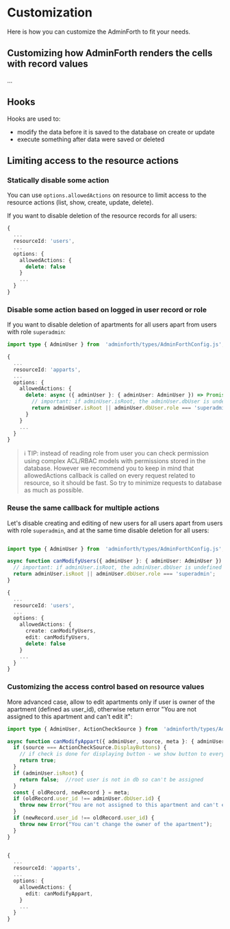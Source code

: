 
# Customization

Here is how you can customize the AdminForth to fit your needs.

## Customizing how AdminForth renders the cells with record values

...


## Hooks

Hooks are used to:

- modify the data before it is saved to the database on create or update
- execute something after data were saved or deleted

## Limiting access to the resource actions


### Statically disable some action

You can use `options.allowedActions` on resource to limit access to the resource actions (list, show, create, update, delete).

If you want to disable deletion of the resource records for all users:

```ts
{
  ...
  resourceId: 'users',
  ...
  options: {
    allowedActions: {
      delete: false
    }
    ...
  }
}
```

### Disable some action based on logged in user record or role

If you want to disable deletion of apartments for all users apart from users with role `superadmin`:

```ts
import type { AdminUser } from  'adminforth/types/AdminForthConfig.js';

{
  ...
  resourceId: 'apparts',
  ...
  options: {
    allowedActions: {
      delete: async ({ adminUser }: { adminUser: AdminUser }) => Promise<boolean> {
        // important: if adminUser.isRoot, the adminUser.dbUser is undefined
        return adminUser.isRoot || adminUser.dbUser.role === 'superadmin';
      }
    }
    ...
  }
}
```

> ℹ️ TIP: instead of reading role from user you can check permission using complex ACL/RBAC models with permissions stored in the database.
> However we recommend you to keep in mind that allowedActions callback is called on every request related to resource, so it should be fast.
> So try to minimize requests to database as much as possible.

### Reuse the same callback for multiple actions

Let's disable creating and editing of new users for all users apart from users with role `superadmin`, and at the same time disable deletion for all users:

```ts

import type { AdminUser } from  'adminforth/types/AdminForthConfig.js';

async function canModifyUsers({ adminUser }: { adminUser: AdminUser }): boolean {
  // important: if adminUser.isRoot, the adminUser.dbUser is undefined
  return adminUser.isRoot || adminUser.dbUser.role === 'superadmin';
}

{
  ...
  resourceId: 'users',
  ...
  options: {
    allowedActions: {
      create: canModifyUsers,
      edit: canModifyUsers,
      delete: false
    }
    ...
  }
}
```

### Customizing the access control based on resource values

More advanced case, allow to edit apartments only if user is owner of the apartment (defined as user_id), otherwise return error
"You are not assigned to this apartment and can't edit it":

```ts
import type { AdminUser, ActionCheckSource } from  'adminforth/types/AdminForthConfig.js';

async function canModifyAppart({ adminUser, source, meta }: { adminUser: AdminUser, meta: any, source: ActionCheckSource }): boolean {
  if (source === ActionCheckSource.DisplayButtons) {
    // if check is done for displaying button - we show button to everyone
    return true; 
  }
  if (adminUser.isRoot) {
    return false;  //root user is not in db so can't be assigned
  }
  const { oldRecord, newRecord } = meta;
  if (oldRecord.user_id !== adminUser.dbUser.id) {
    throw new Error("You are not assigned to this apartment and can't edit it");
  }
  if (newRecord.user_id !== oldRecord.user_id) {
    throw new Error("You can't change the owner of the apartment");
  }
}


{
  ...
  resourceId: 'apparts',
  ...
  options: {
    allowedActions: {
      edit: canModifyAppart,
    }
    ...
  }
}
```